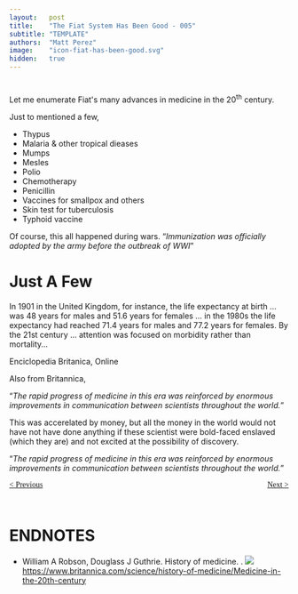 ```yaml
---
layout:   post
title:    "The Fiat System Has Been Good - 005"
subtitle: "TEMPLATE"
authors:  "Matt Perez"
image:    "icon-fiat-has-been-good.svg"
hidden:   true
---
```


<div style="display:none; ">
 <p>Time for an alternative.</p>
</div>

<h1></h1>
 <p>Let me enumerate Fiat's many advances in medicine in the 20<sup>th</sup> century.</p>
 <p>Just to mentioned a few,</p>
  <ul>
   <li>Thypus</li>
   <li>Malaria & other tropical dieases</li>
   <li>Mumps</li>
   <li>Mesles</li>
   <li>Polio</li>
   <li>Chemotherapy</li>
   <li>Penicillin</li>
   <li>Vaccines for smallpox and others</li>
   <li>Skin test for tuberculosis</li>
   <li>Typhoid vaccine</li>
  </ul>
 <p>Of course, this all happened during wars.  &ldquo;<em>Immunization was officially adopted by the army before the outbreak of WWI</em>&rdquo;

<h1>Just A Few</h1>
 <div class="_citation">
  <p>In 1901 in the United Kingdom, for instance, the life expectancy at birth &hellip; was 48 years for males and 51.6 years for females &hellip; in the 1980s the life expectancy had reached 71.4 years for males and 77.2 years for females. By the 21st century &hellip; attention was focused on morbidity rather than mortality&hellip;</p>
  <p id="_signature">Enciclopedia Britanica, Online</p>
 </div>
 <p>Also from Britannica,</p>
  <div class="_citation">
   <p>&ldquo;<em>The rapid progress of medicine in this era was reinforced by enormous improvements in communication between scientists throughout the world.</em>&rdquo;</p>
  </div>
  <p>This was accerelated by money, but all the money in the world would not have not have done anything if these scientist were bold-faced enslaved (which they are) and not excited at the possibility of discovery.</p>
  <div class="_citation">
   <p>&ldquo;<em>The rapid progress of medicine in this era was reinforced by enormous improvements in communication between scientists throughout the world.</em>&rdquo;</p>
  </div>

<div style="margin-bottom:1in; font-family: American Typewriter, serif; ">
 <span style="float:left; ">
  <a href="https://radicalcompanies.com/2024/12/08/004-the-fiat-system-has-been-good">&lt; Previous</a>
 </span>
 <span style="float:right; ">
  <a href="https://radicalcompanies.com/2024/12/09/005-the-fiat-system-has-been-good">Next &gt;</a>
 </span>
</div>

<h1 class="_section">ENDNOTES</h1>
 <ul>
  <li id="en01">
   <p class="_list-item">
    William A Robson, Douglass J Guthrie.
    History of medicine.
    <a href="" target='_blank'></a>.
    <a class="_uparrow" href="#bm01"><img src="/https://www.britannica.com/science/history-of-medicine/Medicine-in-the-20th-century">https://www.britannica.com/science/history-of-medicine/Medicine-in-the-20th-century</a>
   </p>
  </li>
 </ul>